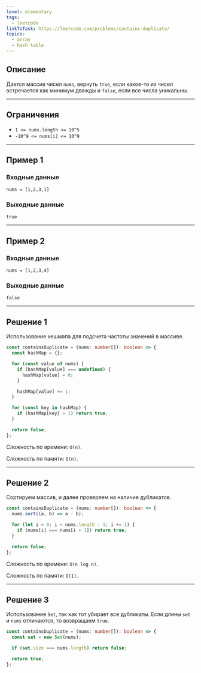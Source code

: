 ```yaml
---
level: elementary
tags:
  - leetcode
linkToTask: https://leetcode.com/problems/contains-duplicate/
topics:
  - array
  - hash table
---
```

## Описание

Дается массив чисел `nums`, вернуть `true`, если какое-то из чисел встречается как минимум дважды и `false`, если все числа уникальны.

---
## Ограничения

- `1 <= nums.length <= 10^5`
- `-10^9 <= nums[i] <= 10^9`

---
## Пример 1

### Входные данные

```
nums = [1,2,3,1]
```
### Выходные данные

```
true
```

---
## Пример 2

### Входные данные

```
nums = [1,2,3,4]
```
### Выходные данные

```
false
```

---
## Решение 1

Использование хешмапа для подсчета частоты значений в массиве.

```typescript
const containsDuplicate = (nums: number[]): boolean => {
  const hashMap = {};

  for (const value of nums) {
    if (hashMap[value] === undefined) {
      hashMap[value] = 0;
    }

    hashMap[value] += 1;
  }

  for (const key in hashMap) {
    if (hashMap[key] > 1) return true;
  }

  return false;
};
```

Сложность по времени: `O(n)`.

Сложность по памяти: `O(n)`.

---
## Решение 2

Сортируем массив, и далее проверяем на наличие дубликатов.

```typescript
const containsDuplicate = (nums: number[]): boolean => {
  nums.sort((a, b) => a - b);

  for (let i = 0; i < nums.length - 1; i += 1) {
    if (nums[i] === nums[i + 1]) return true;
  }

  return false;
};
```

Сложность по времени: `O(n log n)`.

Сложность по памяти: `O(1)`.

---
## Решение 3

Использование `Set`, так как тот убирает все дубликаты. Если длины `set` и `nums` отличаются, то возвращаем `true`.

```typescript
const containsDuplicate = (nums: number[]): boolean => {
  const set = new Set(nums);

  if (set.size === nums.length) return false;

  return true;
};
```